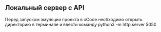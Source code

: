 ## Локальный сервер с API
Перед запуском эмуляции проекта в xCode необходимо открыть директорию в терминале и ввести команду
python3 -m http.server 5050
